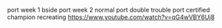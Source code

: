port week 1 bside
port week 2 normal
port double trouble
port certified champion
recreating https://www.youtube.com/watch?v=qG4wVBY6Uj8